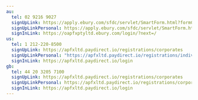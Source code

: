 ```yaml
---
au:
  tel: 02 9216 9027
  signUpLink: https://apply.ebury.com/sfdc/servlet/SmartForm.html?formCode=currency-services&brand=APY&locale=en_AU
  signUpLinkPersonal: https://apply.ebury.com/sfdc/servlet/SmartForm.html?formCode=currency-services&brand=APY&locale=en_AU
  signInLink: https://oapfxptyltd.ebury.com/login/?next=/
us:
  tel: 1 212-220-8500
  signUpLink: https://apfxltd.paydirect.io/registrations/corporates
  signUpLinkPersonal: "https://apfxltd.paydirect.io/registrations/individuals"
  signInLink: https://apfxltd.paydirect.io/login
gb:
  tel: 44 20 3205 7100
  signUpLink: https://apfxltd.paydirect.io/registrations/corporates
  signUpLinkPersonal: https://apfxltd.paydirect.io/registrations/corporates
  signInLink: https://apfxltd.paydirect.io/login
---
```


